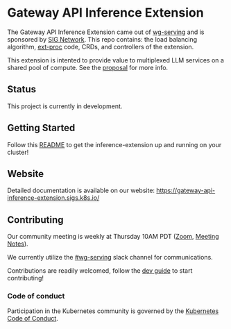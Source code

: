 # Gateway API Inference Extension 

The Gateway API Inference Extension came out of [wg-serving](https://github.com/kubernetes/community/tree/master/wg-serving) and is sponsored by [SIG Network](https://github.com/kubernetes/community/blob/master/sig-network/README.md#gateway-api-inference-extension). This repo contains: the load balancing algorithm, [ext-proc](https://www.envoyproxy.io/docs/envoy/latest/configuration/http/http_filters/ext_proc_filter) code, CRDs, and controllers of the extension.

This extension is intented to provide value to multiplexed LLM services on a shared pool of compute. See the [proposal](https://github.com/kubernetes-sigs/wg-serving/tree/main/proposals/012-llm-instance-gateway) for more info.

## Status

This project is currently in development. 

## Getting Started

Follow this [README](./pkg/README.md) to get the inference-extension up and running on your cluster!

## Website

Detailed documentation is available on our website: https://gateway-api-inference-extension.sigs.k8s.io/

## Contributing

Our community meeting is weekly at Thursday 10AM PDT ([Zoom](https://zoom.us/j/9955436256?pwd=Z2FQWU1jeDZkVC9RRTN4TlZyZTBHZz09), [Meeting Notes](https://www.google.com/url?q=https://docs.google.com/document/d/1frfPE5L1sI3737rdQV04IcDGeOcGJj2ItjMg6z2SRH0/edit?usp%3Dsharing&sa=D&source=calendar&usd=2&usg=AOvVaw1pUVy7UN_2PMj8qJJcFm1U)).

We currently utilize the [#wg-serving](https://kubernetes.slack.com/?redir=%2Fmessages%2Fwg-serving) slack channel for communications.

Contributions are readily welcomed, follow the [dev guide](./docs/dev.md) to start contributing!

### Code of conduct

Participation in the Kubernetes community is governed by the [Kubernetes Code of Conduct](code-of-conduct.md).
